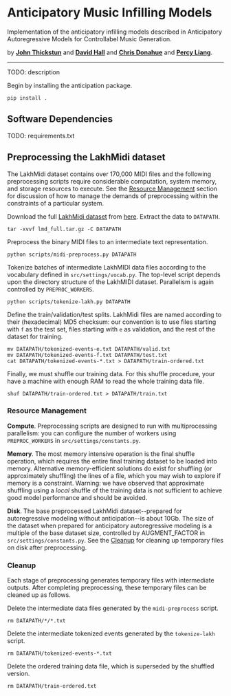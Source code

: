 # Anticipatory Music Infilling Models

Implementation of the anticipatory infilling models described in Anticipatory Autoregressive Models for Controllabel Music Generation.

by [__John Thickstun__](https://johnthickstun.com/) and [__David Hall__](http://dlwh.org/) and [__Chris Donahue__](https://chrisdonahue.com/) and [__Percy Liang__](https://cs.stanford.edu/~pliang/).

-------------------------------------------------------------------------------------

TODO: description

Begin by installing the anticipation package.

```
pip install .
```

## Software Dependencies

TODO: requirements.txt

## Preprocessing the LakhMidi dataset

The LakhMidi dataset contains over 170,000 MIDI files and the following preprocessing scripts require considerable computation, system memory, and storage resources to execute. See the [Resource Management](###resource-management) section for discussion of how to manage the demands of preprocessing within the constraints of a particular system.

Download the full [LakhMidi dataset](https://colinraffel.com/projects/lmd/) from [here](http://hog.ee.columbia.edu/craffel/lmd/lmd_full.tar.gz). Extract the data to `DATAPATH`.

```
tar -xvvf lmd_full.tar.gz -C DATAPATH
```

Preprocess the binary MIDI files to an intermediate text representation. 
```
python scripts/midi-preprocess.py DATAPATH
```
Tokenize batches of intermediate LakhMIDI data files according to the vocabulary defined in `src/settings/vocab.py`. The top-level script depends upon the directory structure of the LakhMIDI dataset. Parallelism is again controlled by `PREPROC_WORKERS`.

```
python scripts/tokenize-lakh.py DATAPATH
```

Define the train/validation/test splits. LakhMidi files are named according to their (hexadecimal) MD5 checksum: our convention is to use files starting with `f` as the test set, files starting with `e` as validation, and the rest of the dataset for training.
```
mv DATAPATH/tokenized-events-e.txt DATAPATH/valid.txt
mv DATAPATH/tokenized-events-f.txt DATAPATH/test.txt
cat DATAPATH/tokenized-events-*.txt > DATAPATH/train-ordered.txt
```

Finally, we must shuffle our training data. For this shuffle procedure, your have a machine with enough RAM to read the whole training data file.
```
shuf DATAPATH/train-ordered.txt > DATAPATH/train.txt
```

### Resource Management

**Compute**. Preprocessing scripts are designed to run with multiprocessing parallelism: you can configure the number of workers using `PREPROC_WORKERS` in `src/settings/constants.py`.

**Memory**. The most memory intensive operation is the final shuffle operation, which requires the entire final training dataset to be loaded into memory. Alternative memory-efficient solutions do exist for shuffling (or approximately shuffling) the lines of a file, which you may wish to explore if memory is a constraint. Warning: we have observed that approximate shuffling using a *local* shuffle of the training data is not sufficient to achieve good model performance and should be avoided.

**Disk**. The base preprocessed LakhMidi dataset--prepared for autoregressive modeling without anticipation--is about 10Gb. The size of the dataset when prepared for anticipatory autoregressive modeling is a multiple of the base dataset size, controlled by AUGMENT\_FACTOR in `src/settings/constants.py`. See the [Cleanup](###cleanup) for cleaning up temporary files on disk after preprocessing.

### Cleanup

Each stage of preprocessing generates temporary files with intermediate outputs. After completing preprocessing, these temporary files can be cleaned up as follows.

Delete the intermediate data files generated by the `midi-preprocess` script.
```
rm DATAPATH/*/*.txt
```

Delete the intermediate tokenized events generated by the `tokenize-lakh` script.
```
rm DATAPATH/tokenized-events-*.txt
```

Delete the ordered training data file, which is superseded by the shuffled version.
```
rm DATAPATH/train-ordered.txt
```

